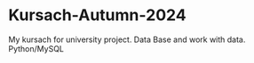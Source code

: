 # Kursach-Autumn-2024
My kursach for university project. Data Base and work with data. Python/MySQL
